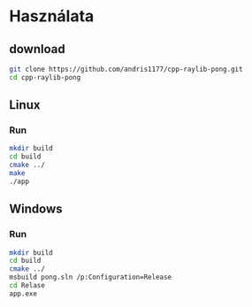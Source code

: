 # Használata



## download

``` bash
git clone https://github.com/andris1177/cpp-raylib-pong.git
cd cpp-raylib-pong
```

## Linux

### Run

``` bash
mkdir build
cd build
cmake ../
make
./app
```

## Windows

### Run

``` bash
mkdir build
cd build
cmake ../
msbuild pong.sln /p:Configuration=Release
cd Relase
app.exe
```
